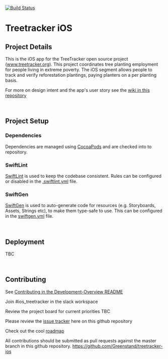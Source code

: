 [![Build Status](https://travis-ci.com/Greenstand/treetracker-ios.svg?branch=master)](https://travis-ci.com/Greenstand/treetracker-ios)

# Treetracker iOS

## Project Details

This is the iOS app for the TreeTracker open source project (www.treetracker.org).
This project coordinates tree planting employment for people living in extreme poverty.
The iOS segment allows people to track and verify reforestation plantings,
paying planters on a per planting basis.

For more on design intent and the app's user story see the [wiki in this repository](https://github.com/Greenstand/treetracker-android/wiki/User-Story)

&nbsp;

## Project Setup
### Dependencies
Dependencies are managed using [CocoaPods](https://guides.cocoapods.org/) and are checked into to repository.

### SwiftLint
[SwiftLint](https://github.com/realm/SwiftLint) is used to keep the codebase consistent. Rules can be configured or disabled in the [.swiftlint.yml](.swiftlint.yml) file.

### SwiftGen
[SwiftGen](https://github.com/SwiftGen/SwiftGen) is used to auto-generate code for resources (e.g. Storyboards, Assets, Strings etc), to make them type-safe to use. This can be configured in the [swiftgen.yml](swiftgen.yml) file.

&nbsp;

## Deployment
TBC

&nbsp;

## Contributing

See [Contributing in the Development-Overview README](https://github.com/Greenstand/Development-Overview/blob/master/README.md)

Join #ios_treetracker in the slack workspace

Review the project board for current priorities TBC

Please review the [issue tracker](https://github.com/Greenstand/treetracker-ios/issues) here on this github repository

Check out the cool [roadmap](https://github.com/Greenstand/Development-Overview/blob/master/Roadmap.md)

All contributions should be submitted as pull requests against the master branch in this github repository. https://github.com/Greenstand/treetracker-ios

